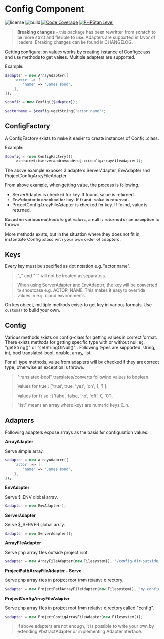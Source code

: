 # Config Component

![license](https://img.shields.io/github/license/corex/config?label=license)
![build](https://github.com/corex/config/workflows/build/badge.svg?branch=master)
[![Code Coverage](https://img.shields.io/endpoint?url=https://gist.githubusercontent.com/config/d409d31a9138bc37c905b4b4727bebe1/raw/test-coverage__master.json)](https://github.com/corex/config/actions)
[![PHPStan Level](https://img.shields.io/endpoint?url=https://gist.githubusercontent.com/config/d409d31a9138bc37c905b4b4727bebe1/raw/phpstan-level__master.json)](https://github.com/corex/config/actions)

> **Breaking changes** - this package has been rewritten from scratch to be more strict and flexible to use. Adapters are supported in favor of loaders. Breaking changes can be found in CHANGELOG.

Getting configuration values works by creating instance of Config::class and use methods to get values. Multiple adapters are supported.

Example:
```php
$adapter = new ArrayAdapter([
    'actor' => [
        'name' => 'James Bond',
    ],
]);

$config = new Config([$adapter]);

$actorName = $config->getString('actor.name');
```

## ConfigFactory

A ConfigFactory exists to make it easier to create instances of Config::class.

Example:
```php
$config = (new ConfigFactory())
    ->createWithServerAndEnvAndProjectConfigArrayFileAdapter();
```

The above example exposes 3 adapters ServerAdapter, EnvAdapter and ProjectConfigArrayFileAdapter.

From above example, when getting value, the process is following.
- ServerAdapter is checked for key. If found, value is returned.
- EnvAdapter is checked for key. If found, value is returned.
- ProjectConfigArrayFileAdapter is checked for key. If found, value is returned.

Based on various methods to get values, a null is returned or an exception is thrown.

More methods exists, but in the situation where they does not fit in, instantiate Config::class with your own order of adapters.


## Keys

Every key must be specified as dot notation e.g. "actor.name".

> "_" and "-" will not be treated as separators.

> When using ServerAdapter and EnvAdapter, the key will be converted to shoutcase e.g. ACTOR_NAME. This makes it easy to override values in e.g. cloud environments.

On key object, multiple methods exists to get key in various formats. Use `custom()` to build your own.


## Config

Various methods exists on config-class for getting values in correct format. There exists methods for getting specific type with or without null eg. "getString()" or "getStringOrNull()" . Following types are supported: string, int, bool translated-bool, double, array, list.

For all type methods, value from adapters will be checked if they are correct type, otherwise an exception is thrown.

> "translated-bool" translates/converts following values to boolean.
>
> Values for true : ['true', true, 'yes', 'on', 1, '1'].
>
> Values for false : ['false', false, 'no', 'off', 0, '0'].

> "list" means an array where keys are numeric keys 0..n.


## Adapters

Following adapters expose arrays as the basis for configuration values.

**ArrayAdapter**

Serve simple array.

```php
$adapter = new ArrayAdapter([
    'actor' => [
        'name' => 'James Bond',
    ],
]);
```


**EnvAdapter**

Serve $_ENV global array.

```php
$adapter = new EnvAdapter();
```


**ServerAdapter**

Serve $_SERVER global array.

```php
$adapter = new ServerAdapter();
```


**ArrayFileAdapter**

Serve php array files outside project root.

```php
$adapter = new ArrayFileAdapter(new Filesystem(), '/config-dir-outside-project-root');
```


**ProjectPathArrayFileAdapter - Serve**

Serve php array files in project root from relative directory.

```php
$adapter = new ProjectPathArrayFileAdapter(new Filesystem(), 'my-config-dir');
```


**ProjectConfigArrayFileAdapter**

Serve php array files in project root from relative directory called "config".

```php
$adapter = new ProjectConfigArrayFileAdapter(new Filesystem());
```

> If above adapters are not enough, it is possible to write your own by extending AbstractAdapter or implementing AdapterInterface.
